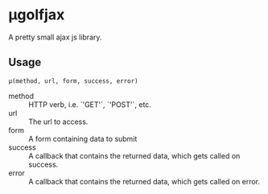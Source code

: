 # µgolfjax

A pretty small ajax js library.

## Usage

```
µ(method, url, form, success, error)
```

<dl>
  <dt>method</dt><dd>HTTP verb, i.e. `'GET'`, `'POST'`, etc.</dd>
  <dt>url</dt><dd>The url to access.</dd>
  <dt>form</dt><dd>A form containing data to submit</dd>
  <dt>success</dt><dd>A callback that contains the returned data, which gets called on success.</dd>
  <dt>error</dt><dd>A callback that contains the returned data, which gets called on error.</dd>
</dl>
